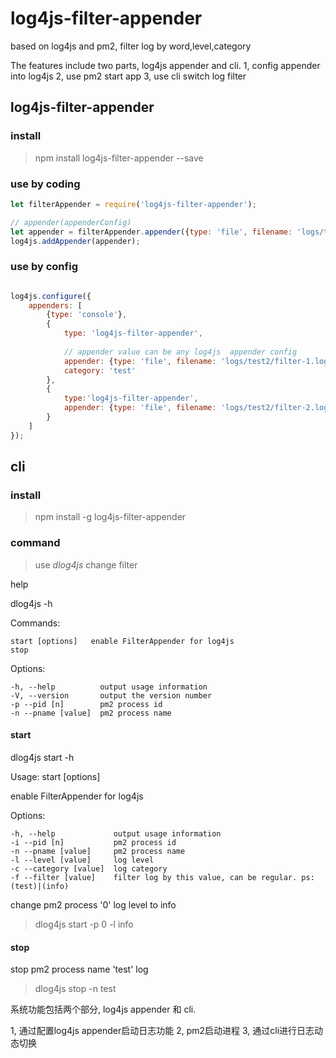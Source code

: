 # log4js-filter-appender
based on log4js and pm2, filter log by word,level,category

The features include two parts, log4js appender and cli.
1, config appender into log4js 
2, use pm2 start app
3, use cli switch log filter

## log4js-filter-appender

### install 
>npm install log4js-filter-appender --save 

### use by coding 
 

``` javascript
let filterAppender = require('log4js-filter-appender');

// appender(appenderConfig)
let appender = filterAppender.appender({type: 'file', filename: 'logs/test/filter-1.log'});
log4js.addAppender(appender);
```
### use by config
``` javascript

log4js.configure({
    appenders: [
        {type: 'console'},
        {
            type: 'log4js-filter-appender',
            
            // appender value can be any log4js  appender config
            appender: {type: 'file', filename: 'logs/test2/filter-1.log'},
            category: 'test'
        },
        {
            type:'log4js-filter-appender',
            appender: {type: 'file', filename: 'logs/test2/filter-2.log'}
        }
    ]
});
```
## cli

###  install 
> npm install -g log4js-filter-appender

### command

 >  use _dlog4js_  change  filter   
 
 help 
 
 dlog4js -h
 
 Commands:

    start [options]   enable FilterAppender for log4js
    stop
  
  Options:

    -h, --help          output usage information
    -V, --version       output the version number
    -p --pid [n]        pm2 process id
    -n --pname [value]  pm2 process name
    
#### start  
  dlog4js start -h
  
  Usage: start [options]

  enable FilterAppender for log4js

  Options:

    -h, --help             output usage information
    -i --pid [n]           pm2 process id
    -n --pname [value]     pm2 process name
    -l --level [value]     log level
    -c --category [value]  log category
    -f --filter [value]    filter log by this value, can be regular. ps: (test)|(info)
    
    
  change  pm2 process '0' log level to info
  > dlog4js start -p 0 -l info 
    
#### stop
 stop pm2 process name 'test' log
 > dlog4js stop -n test
 

系统功能包括两个部分, log4js appender 和  cli. 

1, 通过配置log4js appender启动日志功能
2, pm2启动进程
3, 通过cli进行日志动态切换
